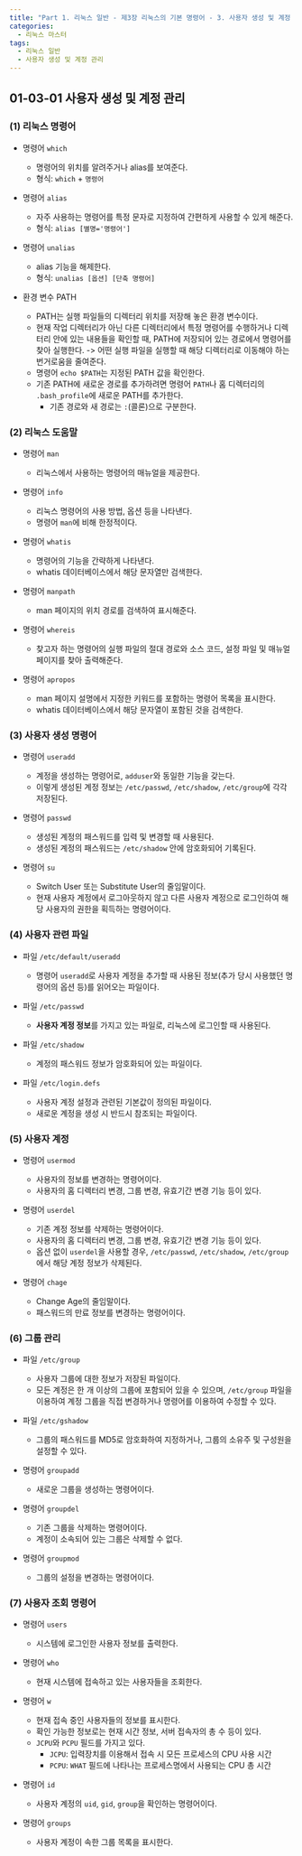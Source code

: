 ```yaml
---
title: "Part 1. 리눅스 일반 - 제3장 리눅스의 기본 명령어 - 3. 사용자 생성 및 계정 관리"
categories:
  - 리눅스 마스터
tags:
  - 리눅스 일반
  - 사용자 생성 및 계정 관리
---
```


## 01-03-01 사용자 생성 및 계정 관리
### (1) 리눅스 명령어
  - 명령어 `which`
    - 명령어의 위치를 알려주거나 alias를 보여준다.
    - 형식: `which` + `명령어`
  
  - 명령어 `alias`
    - 자주 사용하는 명령어를 특정 문자로 지정하여 간편하게 사용할 수 있게 해준다.
    - 형식: `alias [별명='명령어']`
  
  - 명령어 `unalias`
    - alias 기능을 해제한다.
    - 형식: `unalias [옵션] [단축 명령어]`
  
  - 환경 변수 PATH
    - PATH는 실행 파일들의 디렉터리 위치를 저장해 놓은 환경 변수이다.
    - 현재 작업 디렉터리가 아닌 다른 디렉터리에서 특정 명령어를 수행하거나 디렉터리 안에 있는 내용들을 확인할 때, PATH에 저장되어 있는 경로에서 명령어를 찾아 실행한다. -> 어떤 실행 파일을 실행할 때 해당 디렉터리로 이동해야 하는 번거로움을 줄여준다.
    - 명령어 `echo $PATH`는 지정된 PATH 값을 확인한다.
    - 기존 PATH에 새로운 경로를 추가하려면 명령어 `PATH`나 홈 디렉터리의 `.bash_profile`에 새로운 PATH를 추가한다.
      - 기존 경로와 새 경로는 `:`(콜론)으로 구분한다.
  
### (2) 리눅스 도움말
  - 명령어 `man`
    - 리눅스에서 사용하는 명령어의 매뉴얼을 제공한다.
  
  - 명령어 `info`
    - 리눅스 명령어의 사용 방법, 옵션 등을 나타낸다.
    - 명령어 `man`에 비해 한정적이다.
  
  - 명령어 `whatis`
    - 명령어의 기능을 간략하게 나타낸다.
    - whatis 데이터베이스에서 해당 문자열만 검색한다.

  - 명령어 `manpath`
    - man 페이지의 위치 경로를 검색하여 표시해준다.
  
  - 명령어 `whereis`
    - 찾고자 하는 명령어의 실행 파일의 절대 경로와 소스 코드, 설정 파일 및 매뉴얼 페이지를 찾아 출력해준다.
  
  - 명령어 `apropos`
    - man 페이지 설명에서 지정한 키워드를 포함하는 명령어 목록을 표시한다.
    - whatis 데이터베이스에서 해당 문자열이 포함된 것을 검색한다.
  
### (3) 사용자 생성 명령어
  - 명령어 `useradd`
    - 계정을 생성하는 명령어로, `adduser`와 동일한 기능을 갖는다.
    - 이렇게 생성된 계정 정보는 `/etc/passwd`, `/etc/shadow`, `/etc/group`에 각각 저장된다.
  
  - 명령어 `passwd`
    - 생성된 계정의 패스워드를 입력 및 변경할 때 사용된다.
    - 생성된 계정의 패스워드는 `/etc/shadow` 안에 암호화되어 기록된다.
  
  - 명령어 `su`
    - Switch User 또는 Substitute User의 줄임말이다.
    - 현재 사용자 계정에서 로그아웃하지 않고 다른 사용자 계정으로 로그인하여 해당 사용자의 권한을 획득하는 명령어이다.

### (4) 사용자 관련 파일
  - 파일 `/etc/default/useradd`
    - 명령어 `useradd`로 사용자 계정을 추가할 때 사용된 정보(추가 당시 사용했던 명령어의 옵션 등)를 읽어오는 파일이다.

  - 파일 `/etc/passwd`
    - **사용자 계정 정보**를 가지고 있는 파일로, 리눅스에 로그인할 때 사용된다.
  
  - 파일 `/etc/shadow`
    - 계정의 패스워드 정보가 암호화되어 있는 파일이다.
  
  - 파일 `/etc/login.defs`
    - 사용자 계정 설정과 관련된 기본값이 정의된 파일이다.
    - 새로운 계정을 생성 시 반드시 참조되는 파일이다.
  
### (5) 사용자 계정 
  - 명령어 `usermod`
    - 사용자의 정보를 변경하는 명령어이다.
    - 사용자의 홈 디렉터리 변경, 그룹 변경, 유효기간 변경 기능 등이 있다.
  
  - 명령어 `userdel`
    - 기존 계정 정보를 삭제하는 명령어이다.
    - 사용자의 홈 디렉터리 변경, 그룹 변경, 유효기간 변경 기능 등이 있다.
    - 옵션 없이 `userdel`을 사용할 경우, `/etc/passwd`, `/etc/shadow`, `/etc/group`에서 해당 계정 정보가 삭제된다.
  
  - 명령어 `chage`
    - Change Age의 줄임말이다.
    - 패스워드의 만료 정보를 변경하는 명령어이다.

### (6) 그룹 관리
  - 파일 `/etc/group`
    - 사용자 그룹에 대한 정보가 저장된 파일이다.
    - 모든 계정은 한 개 이상의 그룹에 포함되어 있을 수 있으며, `/etc/group` 파일을 이용하여 계정 그룹을 직접 변경하거나 명령어를 이용하여 수정할 수 있다.
  
  - 파일 `/etc/gshadow`
    - 그룹의 패스워드를 MD5로 암호화하여 지정하거나, 그룹의 소유주 및 구성원을 설정할 수 있다.
    
  - 명령어 `groupadd`
    - 새로운 그룹을 생성하는 명령어이다.
  
  - 명령어 `groupdel`
    - 기존 그룹을 삭제하는 명령어이다.
    - 계정이 소속되어 있는 그룹은 삭제할 수 없다.
  
  - 명령어 `groupmod`
    - 그룹의 설정을 변경하는 명령어이다.

### (7) 사용자 조회 명령어
  - 명령어 `users`
    - 시스템에 로그인한 사용자 정보를 출력한다.
  
  - 명령어 `who`
    - 현재 시스템에 접속하고 있는 사용자들을 조회한다.
  
  - 명령어 `w`
    - 현재 접속 중인 사용자들의 정보를 표시한다.
    - 확인 가능한 정보로는 현재 시간 정보, 서버 접속자의 총 수 등이 있다.
    - `JCPU`와 `PCPU` 필드를 가지고 있다.
      - `JCPU`: 입력장치를 이용해서 접속 시 모든 프로세스의 CPU 사용 시간
      - `PCPU`: `WHAT` 필드에 나타나는 프로세스명에서 사용되는 CPU 총 시간
  
  - 명령어 `id`
    - 사용자 계정의 `uid`, `gid`, `group`을 확인하는 명령어이다.
  
  - 명령어 `groups`
    - 사용자 계정이 속한 그룹 목록을 표시한다.
  
  
